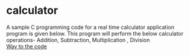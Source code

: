 # calculator
A sample C programming code for a real time calculator application program is given below. This program will perform the below calculator operations-
Addition,
Subtraction,
Multiplication ,
Division<br/>
[Way to the code](https://github.com/ASTHA193/calculator/commit/b941675be4c3ac22ad15486125cd592715efdaa8)
